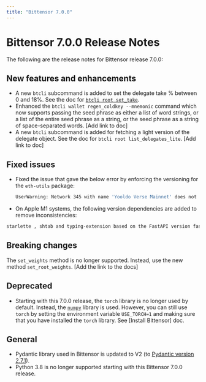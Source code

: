 ```yaml
---
title: "Bittensor 7.0.0"
---
```


# Bittensor 7.0.0 Release Notes

The following are the release notes for Bittensor release 7.0.0:

## New features and enhancements

- A new `btcli` subcommand is added to set the delegate take % between 0 and 18%. See the doc for [`btcli root set_take`](../btcli.md#set-delegate-take). 
- Enhanced the `btcli wallet regen_coldkey --mnemonic` command which now supports passing the seed phrase as either a list of word strings, or a list of the entire seed phrase as a string, or the seed phrase as a string of space-separated words. [Add link to doc] 
- A new `btcli` subcommand is added for fetching a light version of the delegate object. See the doc for `btcli root list_delegates_lite`. [Add link to doc] 

## Fixed issues

- Fixed the issue that gave the below error by enforcing the versioning for the `eth-utils` package: 
	```bash
    UserWarning: Network 345 with name 'Yooldo Verse Mainnet' does not have a valid ChainId. eth-typing should be updated with the latest networks
    ```
- On Apple M1 systems, the following version dependencies are added to remove inconsistencies: 
```bash
starlette , shtab and typing-extension based on the FastAPI version fastapi==0.110.1
```

## Breaking changes

The `set_weights` method is no longer supported. Instead, use the new method `set_root_weights`. [Add the link to the docs]

## Deprecated

- Starting with this 7.0.0 release, the `torch` library is no longer used by default. Instead, the [`numpy`](https://numpy.org/) library is used. However, you can still use `torch` by setting the environment variable `USE_TORCH=1` and making sure that you have installed the `torch` library. See [Install Bittensor] doc. 

## General 
	
- Pydantic library used in Bittensor is updated to V2 (to [Pydantic version 2.7.1](https://github.com/pydantic/pydantic/releases/tag/v2.7.1)).
- Python 3.8 is no longer supported starting with this Bittensor 7.0.0 release. 
